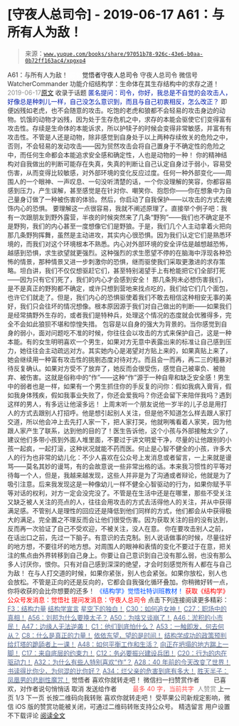 # [守夜人总司令] - 2019-06-17 A61：与所有人为敌！

> 来源：[`www.yuque.com/books/share/97051b78-926c-43e6-b0aa-0b72ff163ac4/xpgxp4`](https://www.yuque.com/books/share/97051b78-926c-43e6-b0aa-0b72ff163ac4/xpgxp4)

<ne-p id="520f42f3293818f927861ebbd5b15da4_p_0" data-lake-id="520f42f3293818f927861ebbd5b15da4_p_0"><ne-text id="u8cd64ff2" style="color: rgb(51, 51, 51);">A61：与所有人为敌！</ne-text></ne-p> <ne-p id="1e92878393d8e4576d1c5876e7261897" data-lake-id="1e92878393d8e4576d1c5876e7261897"><ne-text id="u048bf7b3" ne-fontsize="12" style="color: rgb(255, 255, 255);">原创</ne-text><ne-text id="udab8c798" ne-fontsize="14">觉悟者</ne-text><ne-text id="u6d253be2" ne-fontsize="14">守夜人总司令</ne-text></ne-p> <ne-p id="b6a119b6d36d5fd44f0cf94124742ffd" data-lake-id="b6a119b6d36d5fd44f0cf94124742ffd"><ne-text id="ue354beb8" ne-fontsize="14" ne-bold="true" style="color: rgb(51, 51, 51);">守夜人总司令</ne-text></ne-p> <ne-p id="54ba2a2ef81d86bc883d2e3a929a40f5" data-lake-id="54ba2a2ef81d86bc883d2e3a929a40f5"><ne-text id="ua6a16279" ne-fontsize="14" style="color: rgb(51, 51, 51);">微信号</ne-text><ne-text id="u7a9b6362" ne-fontsize="14" style="color: rgb(51, 51, 51);">WatcherCommander</ne-text></ne-p> <ne-p id="7c192f6af7fedea374a406c8a7f79042" data-lake-id="7c192f6af7fedea374a406c8a7f79042"><ne-text id="u9f14ed67" ne-fontsize="14" style="color: rgb(51, 51, 51);">功能介绍</ne-text><ne-text id="u6aea794d" ne-fontsize="14" style="color: rgb(51, 51, 51);">结构学：生命体在其生存结构中的求存之道！</ne-text></ne-p> <ne-p id="b5177caa37c461a507c09dca518424d2" data-lake-id="b5177caa37c461a507c09dca518424d2"><ne-text id="u258f91c5" style="color: rgb(140, 140, 140);">2019-06-17</ne-text>[<ne-text id="u0e66a609" ne-fontsize="14">原文</ne-text>](https://mp.weixin.qq.com/s?__biz=MzAxNDk1NjI2Mw==&mid=2247484601&idx=1&sn=c80e839436bd78047d0f5ea3c9e69890&chksm=9b8a2731acfdae27acc75952e866e0642eea99cb2acfeab4101e209ecc728fd94eb2adc7434c&scene=27#wechat_redirect&cpage=360)</ne-p> <ne-p id="75024e27ec4a5bdff8ff734e9d44d2f1" data-lake-id="75024e27ec4a5bdff8ff734e9d44d2f1"><ne-text id="ub02adcbc" style="color: rgb(51, 51, 51);">收录于话题</ne-text></ne-p> <ne-p id="c7b051026e745d1f2b4e589c6558eac7" data-lake-id="c7b051026e745d1f2b4e589c6558eac7"><ne-text id="uee6b1c5a" ne-fontsize="13" style="color: rgb(2, 30, 170);">匿名提问：司令，你好，我总是不自觉的会攻击人，好像总是种刺儿一样，自己没怎么意识到，而且与自己初衷相反，怎么改正？</ne-text></ne-p> <ne-p id="71204a51f061f415ba2ebcb9820f35d3" data-lake-id="71204a51f061f415ba2ebcb9820f35d3"><ne-text id="ue48a0bf0" style="color: rgb(51, 51, 51);">即便凶残如老虎，也不会随意的攻击。吃饱的老虎和狼都不会轻易的攻击身边的动物。饥饿的动物才凶残，因为处于生存危机之中，求存的本能会驱使它们变得富有攻击性。存续是生命体的本能诉求，所以护犊子的时候会变得非常敏感，并富有有攻击性。不管是人还是动物，除非感觉到自身处于以上两种存续攸关的危险之中，否则，不会轻易的发动攻击——因为贸然攻击会将自己置身于不确定性的危险之中，而任何生命都会本能追求安全感和确定性，人也是动物的一种！</ne-text></ne-p> <ne-p id="102b042f829bf6855e83714ef9fa8c28" data-lake-id="102b042f829bf6855e83714ef9fa8c28"><ne-text id="u032e0053" style="color: rgb(51, 51, 51);">你的精神结构对自我做出的判断可能存在失真，失真的判断让自己认定自身过于弱小，容易受伤害，从而变得比较敏感，对外部环境的变化反应过度。任何一种外部变化——周围人的一个眼神、一声叹息、一句没听清楚的话，一个你没理解的笑容，你都容易感到压力，产生误解，甚至感觉是在针对你、嘲笑你、抱怨你——你在想象中为自己量身订做了一种被伤害的体验。然后，你启动了自我保护——以攻击的方式去掩饰内心的恐惧。</ne-text></ne-p> <ne-p id="013397534c2e1b73fe3862523f0a671e" data-lake-id="013397534c2e1b73fe3862523f0a671e"><ne-text id="u5eb1e896" style="color: rgb(51, 51, 51);">要理解这一点很容易，我就不阐述原理了。直接举个例子吧：我有一次跟朋友到野外露营，半夜的时候突然来了几条“野狗”——我们也不确定是不是野狗，我们的内心甚至一度想像它们是野狼。于是，我们几个人主动拿着火把向那几条野狗挥舞，虽然是主动进攻，其实内心很恐惧。因为我们认定它们是熟悉环境的，而我们对这个环境根本不熟悉。内心对外部环境的安全评估是越想越恐怖，越感到恐惧，求生欲望就更强烈。这种强烈的求生愿望不停的在脑海中浮现各种恐怖的情景，那种情景又进一步刺激你的恐惧，继而驱使我们采取更激进的求存策略。坦白讲，我们不仅仅想驱赶它们，甚至特别渴望手上有枪能把它们全部打死——因为只有它们死了，我们的内心才会感到安全！</ne-text></ne-p> <ne-p id="f61a8626869cb1a621ced5e73400a87f" data-lake-id="f61a8626869cb1a621ced5e73400a87f"><ne-text id="ud3733d37" style="color: rgb(51, 51, 51);">那几条狗未必想伤害我们，是不是真正的野狗都不确定，或许只想到营地来找点吃的，我们给它们几个面包，也许它们就走了。但是，我们内心的恐惧驱使着我们不敢去相信这种相安无事的美好，我们只会往坏的情况想像。根本原因源于我们对自己做出的判断——如果我们是经常搞野外生存的，或者我们是特种兵，处理这个情况的态度就会优雅得多，完全不会如此狼狈不堪和惊惶失措。</ne-text></ne-p> <ne-p id="c4af9ed9ad8e9f2438c9fbe1da7fdcd1" data-lake-id="c4af9ed9ad8e9f2438c9fbe1da7fdcd1"><ne-text id="u9bc7fc66" style="color: rgb(51, 51, 51);">包容是以自身的强大为背景的。当你感觉到自身的弱小，面对问题吃不准的时候，你往往会以攻击的方式来保护自己，这是一种本能。有的女生明明喜欢一个男生，如果对方无意中表露出来的标准让自己感到压力，她往往会主动疏远对方。其实她内心是渴望对方贴上来的，如果真贴上来了，她会继续用一种富有攻击性的挑剔态度对待对方。而且会一而再，再二三的粗暴对待反复确认。如果对方受不了放弃了，她反而会很受伤，感觉自己被辜负、被抛弃、被伤害。这就是俗称中的“作”——这种“作”源于一种自卑和缺乏安全感！男生中的弱者也是一样，如果有一个男生抓住你的手反复的问你：假如我病入膏肓，假如我身体残疾，假如我事业失败了，你还会爱我吗？你还会留下来陪伴我吗？遇到这样的男人，有多远让他滚多远！</ne-text></ne-p> <ne-p id="362357796e0bcd14ccbbac682c2b34e5" data-lake-id="362357796e0bcd14ccbbac682c2b34e5"><ne-text id="u379986b4" style="color: rgb(51, 51, 51);">上周末听一个朋友说他一岁半的儿子总是用打人的方式去跟别人打招呼。他是想引起别人关注，但是他不知道怎么样去跟人家打交道，所以他会冲上去先打人家一下，把人家打哭，他就咧嘴看着人家笑，因为他跟人家产生了联系，达到他的目的了！医生告诉他，这个小孩与外部接触太少了，建议他们多带小孩到外面人堆里面，不要过于讲文明爱干净，尽量的让他跟别的小孩一起疯，一起打滚，这种状况就能不药而医。何止是心智不健全的小孩，许多大人的行为也非常的幼儿化：不少人喜欢在公众号上发消息或者留言，一上来就是谩骂——莫名其妙的谩骂，有的会故意说一些非常出格的话。本来我习惯性的平等对待每一个人，但是，我越来越发现，这些人并非是为了沟通或者辩论，他就是为了吸引注意。后来我发现这是一种像幼儿一样不健全心智驱动的行为，如果你赋予平等对话的权利，对方一定会没完没了。不管是在生活中还是在哪里，那些不受关注又缺乏被人关注的亮点的人，往往会用攻击的方式去活得他人的关注，并从中获得满足感。不管别人是理性的回应还是降低到他们同样的方式，他们都会从中获得极大的满足。完全置之不理反而会让他们很受伤害。因为获取关注的目的没有达到，反而再一次验证了自己不受欢迎，不被关注，没人在意。</ne-text></ne-p> <ne-p id="f5bdb1c20a09df63205d75818e138a5d" data-lake-id="f5bdb1c20a09df63205d75818e138a5d"><ne-text id="u1c721bc7" style="color: rgb(51, 51, 51);">你在要攻击别人之前，在话出口之前，先过一下脑子。有意识的去克制。别人说话做事的时候，尽量往好的地方想，不要往坏的地方想。对周围人的眼神和表情的变化不要过于在意，把关注的焦点由外界转移到自己身上。你要让自己意识到自己没有那么弱，也没有那么多人讨厌你，恨你。只有对自己感到深深的绝望，才会时刻感觉所有人都在与自己为敌！</ne-text></ne-p> <ne-p id="8dafbdaf4c2e5010d5278b718dc2ebd0" data-lake-id="8dafbdaf4c2e5010d5278b718dc2ebd0"><ne-text id="ue3ad52a6" style="color: rgb(51, 51, 51);">在与人打交道的时候，如果你紧张，别人也会紧张。如果你放松，别人也会放松。不管是正向的还是反向的，它都会自我强化循环叠加。你稍微好转一点，你将收获的会比你想要的还多！</ne-text></ne-p> <ne-p id="0ed62aa76c9b05b01d1cf32afa121acd" data-lake-id="0ed62aa76c9b05b01d1cf32afa121acd" ne-alignment="center"><ne-text id="u92d6d17a" ne-fontsize="13" style="color: rgb(0, 82, 255);">《结构学》觉悟社特训班教材！</ne-text></ne-p> <ne-p id="8b5c5ae783256b98881293f4541fdfea" data-lake-id="8b5c5ae783256b98881293f4541fdfea" ne-alignment="center"><ne-text id="uaeadf97e" style="color: rgb(255, 0, 0);">获取《结构学》公众号发消息</ne-text><ne-text id="ufe94cfb0" ne-bold="true" style="color: rgb(255, 0, 0);">：觉悟社</ne-text></ne-p> <ne-p id="10c60f023fb086b00bbead8ebabdcb77" data-lake-id="10c60f023fb086b00bbead8ebabdcb77" ne-alignment="center"><ne-text id="u8ba6d40f" style="color: rgb(255, 0, 0);">提问发消息</ne-text><ne-text id="ufa4c2fab" ne-bold="true" style="color: rgb(255, 0, 0);">：守夜人总司令</ne-text></ne-p>  <ne-p id="a62914f1c6d25a14ae5158fb4522815a" data-lake-id="a62914f1c6d25a14ae5158fb4522815a" ne-alignment="center"><ne-card data-card-name="image" data-card-type="inline" id="Ys5xY" data-event-boundary="card" style="color: rgb(51, 51, 51);"><ne-p id="48d2b33dcfeca6754e5616771aae6c42" data-lake-id="48d2b33dcfeca6754e5616771aae6c42"><ne-text id="u80e96a14" ne-fontsize="13" ne-bold="true" style="color: rgb(51, 51, 51);">点击下列连接阅读更多精彩：</ne-text></ne-p> <ne-p id="ae7d11707a31cb2209c5bcf1d96849ce" data-lake-id="ae7d11707a31cb2209c5bcf1d96849ce">[<ne-text id="u20fd2a93" ne-fontsize="13" ne-bold="true" style="color: rgb(87, 107, 149);">F3：结构力量</ne-text>](http://mp.weixin.qq.com/s?__biz=MzAxNDk1NjI2Mw==&mid=2247484256&idx=1&sn=f10d9c530bfd6ea08b25d4bec657c13a&chksm=9b8a20e8acfda9fee057f2df26790f905c898132cac91d833d14e636edb00c20514d63189a88&scene=21#wechat_redirect)</ne-p> <ne-p id="bb7b509f6e07c3e67215c213ad405457" data-lake-id="bb7b509f6e07c3e67215c213ad405457">[<ne-text id="u696cb35c" ne-fontsize="13" ne-bold="true" style="color: rgb(87, 107, 149);">结构学宣言</ne-text>](https://mp.weixin.qq.com/s?__biz=MzIzMDYwOTM0Mg==&mid=2247484028&idx=1&sn=f823dfc5d845df69d603c997c5aec266&chksm=e8b19aaddfc613bb9364d3d15bd27295c3e9669ca0c06b63d3ffa1c84bc27d49ef9e8f911632&token=410826736&lang=zh_CN&scene=21#wechat_redirect)</ne-p> <ne-p id="8e1ec38f48f7a7cd1b62ab91d81966b2" data-lake-id="8e1ec38f48f7a7cd1b62ab91d81966b2">[<ne-text id="u3e694a75" ne-fontsize="13" ne-bold="true" style="color: rgb(87, 107, 149);">星空下的独白！</ne-text>](http://mp.weixin.qq.com/s?__biz=MzAxNDk1NjI2Mw==&mid=2247484550&idx=1&sn=fa82f3305cc05c03bebea3852dd822b6&chksm=9b8a270eacfdae181964706c9ba3ccde2a315f3f6e21011f6296b060e0e14384ad0485da97f9&scene=21#wechat_redirect)</ne-p> <ne-p id="048ae5d3e094446222e8ead75ceec7c3" data-lake-id="048ae5d3e094446222e8ead75ceec7c3">[<ne-text id="u68b92394" ne-fontsize="13" ne-bold="true" style="color: rgb(87, 107, 149);">C30：如何追女神！</ne-text>](http://mp.weixin.qq.com/s?__biz=MzAxNDk1NjI2Mw==&mid=2247484588&idx=1&sn=de5c95495cc04bcfe8644c3c2bc025c3&chksm=9b8a2724acfdae3286a142c2de506a7494e2d7aa50c990c0e159cedab07b5287040f286dfac6&scene=21#wechat_redirect)</ne-p> <ne-p id="c25abec7941f9662844d938bd914458c" data-lake-id="c25abec7941f9662844d938bd914458c">[<ne-text id="u60ea73f7" ne-fontsize="13" ne-bold="true" style="color: rgb(87, 107, 149);">C27：职场中的真相！</ne-text>](http://mp.weixin.qq.com/s?__biz=MzAxNDk1NjI2Mw==&mid=2247484554&idx=1&sn=fec6641c1838970ea6d16cfe1a68f9e1&chksm=9b8a2702acfdae14e71017ee02594f3b47abc738b773bc3dbd5e80968dccae0e90f17977a339&scene=21#wechat_redirect)</ne-p> <ne-p id="99af96899004e073ead1bcce79c3665e" data-lake-id="99af96899004e073ead1bcce79c3665e">[<ne-text id="u608bc2cf" ne-fontsize="13" ne-bold="true" style="color: rgb(87, 107, 149);">A56：刘邦为什么要换太子？</ne-text>](http://mp.weixin.qq.com/s?__biz=MzAxNDk1NjI2Mw==&mid=2247484574&idx=1&sn=5ed4d23f15b1523357c663394fe17eed&chksm=9b8a2716acfdae0067c043e7f714afa42a672e6d43d777dff978f561399710e4a4f977a43ede&scene=21#wechat_redirect)</ne-p> <ne-p id="56e5194beee21600abc3fb74480f6ad4" data-lake-id="56e5194beee21600abc3fb74480f6ad4">[<ne-text id="ud9a1d85d" ne-fontsize="13" ne-bold="true" style="color: rgb(87, 107, 149);">A50：为啥又谈崩了！</ne-text>](http://mp.weixin.qq.com/s?__biz=MzAxNDk1NjI2Mw==&mid=2247484515&idx=1&sn=d5912e7e1901f7fae49d39a99d8e3b6a&chksm=9b8a27ebacfdaefde82ea607527b72552b9bca352e99f6f0875ba5b7beeddd16879b85802bde&scene=21#wechat_redirect)</ne-p> <ne-p id="4b43324d4e8b6f0e11547fe904468a2a" data-lake-id="4b43324d4e8b6f0e11547fe904468a2a">[<ne-text id="u80353440" ne-fontsize="13" ne-bold="true" style="color: rgb(87, 107, 149);">A46：淤积的小市民！</ne-text>](http://mp.weixin.qq.com/s?__biz=MzAxNDk1NjI2Mw==&mid=2247484472&idx=1&sn=f5df702c026dbb04688151086cdf7493&chksm=9b8a27b0acfdaea6ed5b712d94b3725bf8e322b39101916f48f935c102c433e9c7239b596c9f&scene=21#wechat_redirect)</ne-p> <ne-p id="b7f2bb303f6fdea3fd4e97ff944edb98" data-lake-id="b7f2bb303f6fdea3fd4e97ff944edb98">[<ne-text id="uf8049a04" ne-fontsize="13" ne-bold="true" style="color: rgb(87, 107, 149);">A47：边缘人无法逆袭！</ne-text>](http://mp.weixin.qq.com/s?__biz=MzAxNDk1NjI2Mw==&mid=2247484476&idx=1&sn=42cd8e7b62b1c430768fe9583a9715b4&chksm=9b8a27b4acfdaea2f7ac778f91e72c9b69a725224a18c6d576f3de7caf0ff91a040bf5622645&scene=21#wechat_redirect)</ne-p> <ne-p id="4b16170ae157092821a51b15e6394510" data-lake-id="4b16170ae157092821a51b15e6394510">[<ne-text id="u67e3e9a3" ne-fontsize="13" ne-bold="true" style="color: rgb(87, 107, 149);">C1：他们到底怕什么？</ne-text>](http://mp.weixin.qq.com/s?__biz=MzAxNDk1NjI2Mw==&mid=2247483898&idx=1&sn=1b0a50386e9e89d2750dec717236f0aa&chksm=9b8a2272acfdab64235b35ee5e91b8cac6172144207251636e1345fc570aa1601f59eff7f442&scene=21#wechat_redirect)</ne-p> <ne-p id="a5f1e22a1d244c508de997a500897e87" data-lake-id="a5f1e22a1d244c508de997a500897e87">[<ne-text id="u88ee7aeb" ne-fontsize="13" ne-bold="true" style="color: rgb(87, 107, 149);">A53：一触即发，何去何从？</ne-text>](http://mp.weixin.qq.com/s?__biz=MzAxNDk1NjI2Mw==&mid=2247484535&idx=1&sn=730dd962738c90e2a5de9558e0b6471a&chksm=9b8a27ffacfdaee9fcaf3cb350e1589a70eae4bde6172b6bd3a08b7f61fbd7645890b76b88c7&scene=21#wechat_redirect)</ne-p> <ne-p id="1fe0ed6633eae1dca9372ca4aeb73edc" data-lake-id="1fe0ed6633eae1dca9372ca4aeb73edc">[<ne-text id="u10fbc8a3" ne-fontsize="13" ne-bold="true" style="color: rgb(87, 107, 149);">C8：什么是真正的力量！</ne-text>](https://mp.weixin.qq.com/s?__biz=MzIzMDYwOTM0Mg==&mid=2247483956&idx=1&sn=ccfa41292bc8b3a7d6c9b16106d38381&scene=21#wechat_redirect)</ne-p> <ne-p id="693ee19481ad90332564e11a8c881578" data-lake-id="693ee19481ad90332564e11a8c881578">[<ne-text id="u69453b4d" ne-fontsize="13" ne-bold="true" style="color: rgb(87, 107, 149);">依依东望，望的是时间！</ne-text>](http://mp.weixin.qq.com/s?__biz=MzAxNDk1NjI2Mw==&mid=2247483947&idx=1&sn=1dcdd529b9dad09a00b6e3e2b14c8245&chksm=9b8a21a3acfda8b5fe1dae1c8979dec0be990a569bc03372af815b4e0f08913e938d57aa6b25&scene=21#wechat_redirect)</ne-p> <ne-p id="0e8e955570f7d670e0911b9b7c1a4ffd" data-lake-id="0e8e955570f7d670e0911b9b7c1a4ffd">[<ne-text id="u10d10d3c" ne-fontsize="13" ne-bold="true" style="color: rgb(87, 107, 149);">结构学成功的政策预判</ne-text>](http://mp.weixin.qq.com/s?__biz=MzAxNDk1NjI2Mw==&mid=2247484266&idx=1&sn=02ab915e029cbe24d91712f741b3f37c&chksm=9b8a20e2acfda9f4498a5c76204c101ab26e7311f2fb7d3043de108d4ff6e18d72a1c889a569&scene=21#wechat_redirect)</ne-p> <ne-p id="ef5b126ff31f1bd01d396f261dd168db" data-lake-id="ef5b126ff31f1bd01d396f261dd168db">[<ne-text id="ue48a0eab" ne-fontsize="13" ne-bold="true" style="color: rgb(87, 107, 149);">给灯塔的跪舔者上一课！</ne-text>](http://mp.weixin.qq.com/s?__biz=MzAxNDk1NjI2Mw==&mid=2247484490&idx=1&sn=3e889840aa174f225d66001f9aaf97ef&chksm=9b8a27c2acfdaed48b21e426e5367fd55b8ab55054fdc0f80fb3903e2e8b018b48316642fee0&scene=21#wechat_redirect)</ne-p> <ne-p id="b5a9e3ae082be924fc3a0515a945a539" data-lake-id="b5a9e3ae082be924fc3a0515a945a539">[<ne-text id="uc2c6c9f2" ne-fontsize="13" ne-bold="true" style="color: rgb(87, 107, 149);">A48：如何平衡工作和生活？</ne-text>](http://mp.weixin.qq.com/s?__biz=MzAxNDk1NjI2Mw==&mid=2247484481&idx=1&sn=ad43fc5feea038e47fa50dae514a9390&chksm=9b8a27c9acfdaedf3b7751343bd2b16a86fbeddb1896e4a24bfcbe589f4bfe8454ea656fa390&scene=21#wechat_redirect)</ne-p> <ne-p id="e89e8e9fc08b869fd429856d6c242177" data-lake-id="e89e8e9fc08b869fd429856d6c242177">[<ne-text id="uf4a9584a" ne-fontsize="13" ne-bold="true" style="color: rgb(87, 107, 149);">向正在坍塌的地方踹上一脚！</ne-text>](http://mp.weixin.qq.com/s?__biz=MzAxNDk1NjI2Mw==&mid=2247483789&idx=1&sn=5e44b7b524c3dc4bb7705f49ed0a44a3&chksm=9b8a2205acfdab139e4b1d44ef6702b09c9fbf79505340205d13fbdaa33207a997f54bee0e97&scene=21#wechat_redirect)</ne-p> <ne-p id="2a257e65f9cbcca80d1af1b3a0982da9" data-lake-id="2a257e65f9cbcca80d1af1b3a0982da9">[<ne-text id="ubf807952" ne-fontsize="13" ne-bold="true" style="color: rgb(87, 107, 149);">C17：来自底层的约束力！</ne-text>](http://mp.weixin.qq.com/s?__biz=MzAxNDk1NjI2Mw==&mid=2247484360&idx=1&sn=a833473eb3a45e0c0aecf4acfcfd87f3&chksm=9b8a2040acfda9566605a3e4ec4640b1fc591a3b848f869a7ce6ebaf7cd06bc75cd184004041&scene=21#wechat_redirect)</ne-p> <ne-p id="6bb71dc2a62f07e2e9e4679293720af3" data-lake-id="6bb71dc2a62f07e2e9e4679293720af3">[<ne-text id="ufd25ed0c" ne-fontsize="13" ne-bold="true" style="color: rgb(87, 107, 149);">C12：务必要振兴建设兵团！</ne-text>](http://mp.weixin.qq.com/s?__biz=MzAxNDk1NjI2Mw==&mid=2247484193&idx=1&sn=88c86597191d0c97a411f9ea6f7b7c5d&chksm=9b8a20a9acfda9bfae819e8e42531fe6d523dd244ef0fc0c0787ab812540108c181f7ec2ffa9&scene=21#wechat_redirect)</ne-p> <ne-p id="1f8a16cd35de43ad3fa8f7555a0fd2dd" data-lake-id="1f8a16cd35de43ad3fa8f7555a0fd2dd">[<ne-text id="u3705a848" ne-fontsize="13" ne-bold="true" style="color: rgb(87, 107, 149);">C20：行为的内在驱动力！</ne-text>](https://mp.weixin.qq.com/s?__biz=MzIzMDYwOTM0Mg==&mid=2247484003&idx=1&sn=a62ddbccc64f9f19890c0dff9605b6f7&scene=21#wechat_redirect)</ne-p> <ne-p id="68515f6ab05e4381e242ae18f2552cf0" data-lake-id="68515f6ab05e4381e242ae18f2552cf0">[<ne-text id="u758cf5b8" ne-fontsize="13" ne-bold="true" style="color: rgb(87, 107, 149);">A32：为什么有些人特别喜欢“作”？</ne-text>](http://mp.weixin.qq.com/s?__biz=MzAxNDk1NjI2Mw==&mid=2247484403&idx=1&sn=a291e8322913517a91725b82912a804f&chksm=9b8a207bacfda96d339c5a416fe350e324cfb86c0f0d90c25418967230097892bb8be32eb5ff&scene=21#wechat_redirect)</ne-p> <ne-p id="d985699688326d4ace2c8159f3be2a05" data-lake-id="d985699688326d4ace2c8159f3be2a05">[<ne-text id="u1fdb922a" ne-fontsize="13" ne-bold="true" style="color: rgb(87, 107, 149);">A28：40 年前的今天改变了世界！</ne-text>](http://mp.weixin.qq.com/s?__biz=MzAxNDk1NjI2Mw==&mid=2247484305&idx=1&sn=34b19d12210bf9f765c6eb615b787ac6&chksm=9b8a2019acfda90fff45ea8c17ccb37c75e04c7420ad9b303a0fb0069110cee644e6f592d95f&scene=21#wechat_redirect)</ne-p> <ne-p id="95b845bc3a3c816290d53c7338eb1eea" data-lake-id="95b845bc3a3c816290d53c7338eb1eea">[<ne-text id="uf0d2e7eb" ne-fontsize="13" ne-bold="true" style="color: rgb(87, 107, 149);">书读得比你少，为何混的比你好？</ne-text>](http://mp.weixin.qq.com/s?__biz=MzAxNDk1NjI2Mw==&mid=2247484296&idx=1&sn=b0e0f11f50023aa8a20e8eeb51d39e10&chksm=9b8a2000acfda916885455b30687e2f18099abba31c78b2fabb95ca1b89ddc40f2415317d368&scene=21#wechat_redirect)</ne-p> <ne-p id="4028658559d89117356fd836697d0022" data-lake-id="4028658559d89117356fd836697d0022">[<ne-text id="udbc92df5" ne-fontsize="13" ne-bold="true" style="color: rgb(87, 107, 149);">A34：烂父亲的危害到底有多大！</ne-text>](http://mp.weixin.qq.com/s?__biz=MzAxNDk1NjI2Mw==&mid=2247484348&idx=1&sn=944a6aac1e8035011b56508ea74fb48e&chksm=9b8a2034acfda922b803681a568bf7b75ce8342cf507080d2e636098b7ee9dfc1391836f7341&scene=21#wechat_redirect)</ne-p> <ne-p id="529ebf6503708c615a6c35795bc40632" data-lake-id="529ebf6503708c615a6c35795bc40632">[<ne-text id="u3d999eb3" ne-fontsize="13" ne-bold="true" style="color: rgb(87, 107, 149);">胜天半子：凤凰男的悲剧性魔咒！</ne-text>](http://mp.weixin.qq.com/s?__biz=MzAxNDk1NjI2Mw==&mid=2247484459&idx=1&sn=3af333a7d8f81253f730e57ba86f6f11&chksm=9b8a27a3acfdaeb524c155bcc629f472e273558add2d9c91ca3295d08144bd6d7d26ed757e6c&scene=21#wechat_redirect)</ne-p> <ne-p id="24de1a2e112434bf14de7ac2e3121bb2" data-lake-id="24de1a2e112434bf14de7ac2e3121bb2"><ne-text id="u18a4f226" style="color: rgb(51, 51, 51);">觉悟者</ne-text></ne-p> <ne-p id="a6668e432c9914ffb2e722726603fe3a" data-lake-id="a6668e432c9914ffb2e722726603fe3a"><ne-text id="u8542b7cd" style="color: rgb(51, 51, 51);">喜欢你就转走吧！</ne-text></ne-p> <ne-p id="adf9ca80b47d1fb9bfa50ac5dc6b048f" data-lake-id="adf9ca80b47d1fb9bfa50ac5dc6b048f"><ne-text id="ue49b004b" ne-bold="true" style="color: rgb(51, 51, 51);">微信扫一扫赞赏作者</ne-text><ne-text id="u8e2b2be8" ne-bold="true" style="color: rgb(255, 255, 255);">赞赏</ne-text></ne-p> <ne-p id="50d45786a963317c4f97308406cd9cc4" data-lake-id="50d45786a963317c4f97308406cd9cc4"><ne-text id="u18421c2b" style="color: rgb(51, 51, 51);">已喜欢，</ne-text><ne-text id="uae6f2066">对作者说句悄悄话</ne-text></ne-p> <ne-p id="66accda51e4a6da4bb1c6404584f0ded" data-lake-id="66accda51e4a6da4bb1c6404584f0ded"><ne-text id="ub0f01ec1" style="color: rgb(51, 51, 51);">取消</ne-text></ne-p> <ne-p id="5ff9a394067f01d1acfbbe1380cf3760" data-lake-id="5ff9a394067f01d1acfbbe1380cf3760"><ne-text id="u11d386fb" ne-fontsize="14" ne-bold="true" style="color: rgb(51, 51, 51);">发送给作者</ne-text></ne-p> <ne-p id="15cc68aed75c121b4481a4b3511c746d" data-lake-id="15cc68aed75c121b4481a4b3511c746d"><ne-text id="u6721ca5a" ne-bold="true" style="color: rgb(255, 255, 255);">发送</ne-text></ne-p> <ne-p id="2c7a4132fb0fbe6aed814dd9e89c7328" data-lake-id="2c7a4132fb0fbe6aed814dd9e89c7328"><ne-text id="u6dd43f73" ne-fontsize="13" style="color: rgb(250, 81, 81);">最多 40 字，当前共字</ne-text></ne-p> <ne-p id="d990ea403d8ef98f0fdd674f61e2a021" data-lake-id="d990ea403d8ef98f0fdd674f61e2a021"><ne-text id="u98bb5d4d" style="color: rgb(136, 136, 136);"> 人赞赏</ne-text></ne-p> <ne-p id="ea94a666b5335c838a152b1c71aac670" data-lake-id="ea94a666b5335c838a152b1c71aac670"><ne-text id="ufcac16ac" style="color: rgb(51, 51, 51);">上一页</ne-text> <ne-text id="u7469b270">1</ne-text><ne-text id="u711fe4f2" style="color: rgb(51, 51, 51);">/3 下一页</ne-text></ne-p> <ne-p id="36382847a463e05daea1f8da3225ab74" data-lake-id="36382847a463e05daea1f8da3225ab74"><ne-text id="uc4c57c3d" style="color: rgb(51, 51, 51);">长按二维码向我转账</ne-text></ne-p> <ne-p id="7f0ef780d0956191dcb1fe4eb9c1c7c3" data-lake-id="7f0ef780d0956191dcb1fe4eb9c1c7c3"><ne-text id="ua025b840" style="color: rgb(51, 51, 51);">喜欢你就转走吧！</ne-text></ne-p> <ne-p id="415517cabcc664d05296db117726fafa" data-lake-id="415517cabcc664d05296db117726fafa"><ne-text id="u1ab7b2ca" style="color: rgb(51, 51, 51);">受苹果公司新规定影响，微信 iOS 版的赞赏功能被关闭，可通过二维码转账支持公众号。</ne-text></ne-p> <ne-h3 id="iCOFr" data-lake-id="iCOFr"><ne-heading-ext><ne-heading-anchor></ne-heading-anchor><ne-heading-fold></ne-heading-fold></ne-heading-ext><ne-heading-content><ne-text id="u605379c1" ne-fontsize="16" style="color: rgb(51, 51, 51);">精选留言</ne-text></ne-heading-content></ne-h3> <ne-p id="09221ac059b220b20d1b714962d1e3fa" data-lake-id="09221ac059b220b20d1b714962d1e3fa"><ne-text id="ubcc6bab7" style="color: rgb(51, 51, 51);">用户设置不下载评论</ne-text></ne-p> <ne-p id="aa507b2d6876ff3300efd2483c534bbe" data-lake-id="aa507b2d6876ff3300efd2483c534bbe">[<ne-text id="u135ff7a7">阅读全文</ne-text>](https://t.zsxq.com/BuBamAE)</ne-p></ne-card></ne-p>